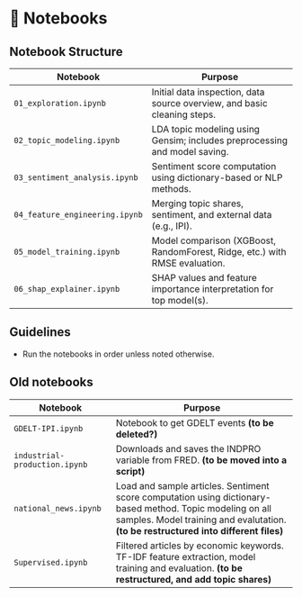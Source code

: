 # 📓 Notebooks

## Notebook Structure

| Notebook | Purpose |
|----------|---------|
| `01_exploration.ipynb`         | Initial data inspection, data source overview, and basic cleaning steps. |
| `02_topic_modeling.ipynb`      | LDA topic modeling using Gensim; includes preprocessing and model saving. |
| `03_sentiment_analysis.ipynb`  | Sentiment score computation using dictionary-based or NLP methods. |
| `04_feature_engineering.ipynb` | Merging topic shares, sentiment, and external data (e.g., IPI). |
| `05_model_training.ipynb`      | Model comparison (XGBoost, RandomForest, Ridge, etc.) with RMSE evaluation. |
| `06_shap_explainer.ipynb`      | SHAP values and feature importance interpretation for top model(s). |

## Guidelines

- Run the notebooks in order unless noted otherwise.

## Old notebooks

| Notebook | Purpose |
|----------|---------|
| `GDELT-IPI.ipynb`         | Notebook to get GDELT events **(to be deleted?)** |
| `industrial-production.ipynb`      | Downloads and saves the INDPRO variable from FRED. **(to be moved into a script)** |
| `national_news.ipynb`  | Load and sample articles. Sentiment score computation using dictionary-based method. Topic modeling on all samples. Model training and evalutation. **(to be restructured into different files)** |
| `Supervised.ipynb` | Filtered articles by economic keywords. TF-IDF feature extraction, model training and evaluation. **(to be restructured, and add topic shares)** |
